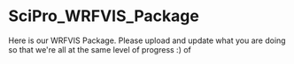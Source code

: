 # SciPro_WRFVIS_Package
Here is our WRFVIS Package. Please upload and update what you are doing so that we're all at the same level of progress :) of 
